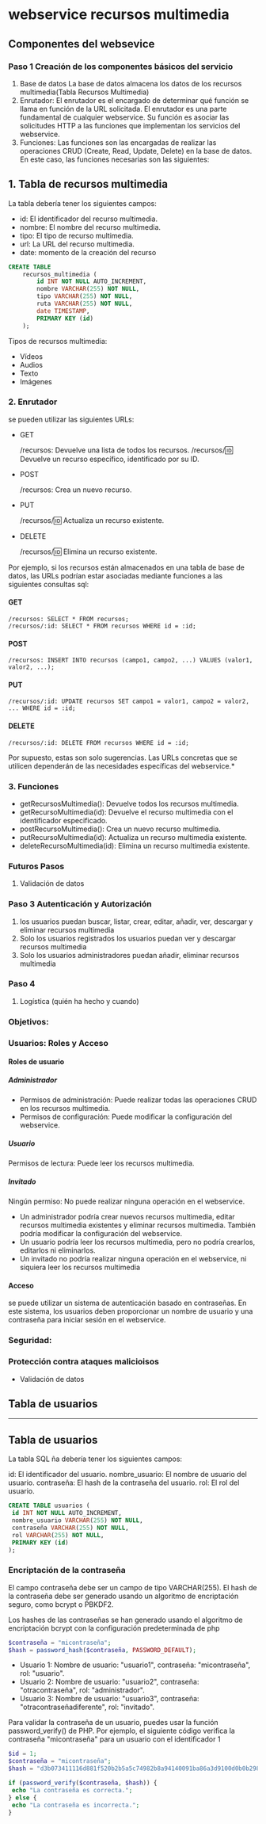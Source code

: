 # webservice recursos multimedia
## Componentes del websevice
###  Paso 1 Creación de los componentes básicos del servicio
1. Base de datos La base de datos almacena los datos de los recursos multimedia(Tabla Recursos Multimedia)
2. Enrutador: El enrutador es el encargado de determinar qué función se llama en función de la URL solicitada. El enrutador es una parte fundamental de cualquier webservice. Su función es asociar las solicitudes HTTP a las funciones que implementan los servicios del webservice.
3. Funciones: Las funciones son las encargadas de realizar las operaciones CRUD (Create, Read, Update, Delete) en la base de datos. En este caso, las funciones necesarias son las siguientes:




## 1. Tabla de recursos multimedia
 La tabla debería  tener los siguientes campos:

* id: El identificador del recurso multimedia.
* nombre: El nombre del recurso multimedia.
* tipo: El tipo de recurso multimedia.
* url: La URL del recurso multimedia.
* date: momento de la creación del recurso
````sql
CREATE TABLE
    recursos_multimedia (
        id INT NOT NULL AUTO_INCREMENT,
        nombre VARCHAR(255) NOT NULL,
        tipo VARCHAR(255) NOT NULL,
        ruta VARCHAR(255) NOT NULL,
        date TIMESTAMP,
        PRIMARY KEY (id)
    );
```` 
Tipos de recursos multimedia:  
- Vídeos
- Audios
- Texto
- Imágenes
### 2. Enrutador
 se pueden utilizar las siguientes URLs:

* GET

    /recursos: Devuelve una lista de todos los recursos.
    /recursos/:id: Devuelve un recurso específico, identificado por su ID.
* POST

    /recursos: Crea un nuevo recurso.
* PUT

    /recursos/:id: Actualiza un recurso existente.
* DELETE

    /recursos/:id: Elimina un recurso existente.

Por ejemplo, si los recursos están almacenados en una tabla de base de datos, las URLs podrían estar asociadas mediante funciones a las siguientes consultas sql:

#### GET

````
/recursos: SELECT * FROM recursos;
/recursos/:id: SELECT * FROM recursos WHERE id = :id;
````
#### POST

````
/recursos: INSERT INTO recursos (campo1, campo2, ...) VALUES (valor1, valor2, ...);
````

####  PUT

````
/recursos/:id: UPDATE recursos SET campo1 = valor1, campo2 = valor2, ... WHERE id = :id;
````

####  DELETE

````
/recursos/:id: DELETE FROM recursos WHERE id = :id;
````
Por supuesto, estas son solo sugerencias. Las URLs concretas que se utilicen dependerán de las necesidades específicas del webservice.*

### 3. Funciones
* getRecursosMultimedia(): Devuelve todos los recursos multimedia.
* getRecursoMultimedia(id): Devuelve el recurso multimedia con el identificador especificado.
* postRecursoMultimedia(): Crea un nuevo recurso multimedia.
* putRecursoMultimedia(id): Actualiza un recurso multimedia existente.
* deleteRecursoMultimedia(id): Elimina un recurso multimedia existente.



### Futuros Pasos
1. Validación de datos
### Paso 3 Autenticación y Autorización
1. los usuarios puedan buscar, listar, crear, editar, añadir, ver, descargar  y eliminar recursos multimedia
2. Solo los usuarios registrados  los usuarios puedan ver y descargar recursos multimedia
3. Solo los usuarios administradores puedan añadir, eliminar recursos multimedia
### Paso 4
1. Logística (quién ha hecho y cuando)

###  Objetivos:




### Usuarios: Roles y Acceso
#### Roles de usuario
##### Administrador

* Permisos de administración: Puede realizar todas las operaciones CRUD en los recursos multimedia.
* Permisos de configuración: Puede modificar la configuración del webservice.
##### Usuario

Permisos de lectura: Puede leer los recursos multimedia.
##### Invitado

Ningún permiso: No puede realizar ninguna operación en el webservice.


* Un administrador podría crear nuevos recursos multimedia, editar recursos multimedia existentes y eliminar recursos multimedia. También podría modificar la configuración del webservice.
* Un usuario podría leer los recursos multimedia, pero no podría crearlos, editarlos ni eliminarlos.
* Un invitado no podría realizar ninguna operación en el webservice, ni siquiera leer los recursos multimedia
#### Acceso
se puede utilizar un sistema de autenticación basado en contraseñas. En este sistema, los usuarios deben proporcionar un nombre de usuario y una contraseña para iniciar sesión en el webservice.

### Seguridad: 
### Protección contra ataques malicioisos

- Validación de datos

  



## Tabla de usuarios


----
## Tabla de usuarios
La tabla SQL ña debería tener los siguientes campos:

id: El identificador del usuario.
nombre_usuario: El nombre de usuario del usuario.
contraseña: El hash de la contraseña del usuario.
rol: El rol del usuario.

  
 ````sql 
 CREATE TABLE usuarios (
  id INT NOT NULL AUTO_INCREMENT,
  nombre_usuario VARCHAR(255) NOT NULL,
  contraseña VARCHAR(255) NOT NULL,
  rol VARCHAR(255) NOT NULL,
  PRIMARY KEY (id)
);
 ````
 ### Encriptación de la contraseña
 El campo contraseña debe ser un campo de tipo VARCHAR(255). El hash de la contraseña debe ser generado usando un algoritmo de encriptación seguro, como bcrypt o PBKDF2.

Los hashes de las contraseñas se han generado usando el algoritmo de encriptación bcrypt con la configuración predeterminada de php
````php
$contraseña = "micontraseña";
$hash = password_hash($contraseña, PASSWORD_DEFAULT);
````

* Usuario 1: Nombre de usuario: "usuario1", contraseña: "micontraseña", rol: "usuario".
* Usuario 2: Nombre de usuario: "usuario2", contraseña: "otracontraseña", rol: "administrador".
* Usuario 3: Nombre de usuario: "usuario3", contraseña: "otracontraseñadiferente", rol: "invitado".
  
Para validar la contraseña de un usuario, puedes usar la función password_verify() de PHP. Por ejemplo, el siguiente código verifica la contraseña "micontraseña" para un usuario con el identificador 1

 ````php
$id = 1;
$contraseña = "micontraseña";
$hash = "d3b073411116d881f520b2b5a5c74982b8a94140091ba86a3d9100d0b0b29873";

if (password_verify($contraseña, $hash)) {
  echo "La contraseña es correcta.";
} else {
  echo "La contraseña es incorrecta.";
}
````